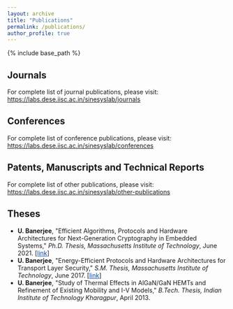 ```yaml
---
layout: archive
title: "Publications"
permalink: /publications/
author_profile: true
---
```


{% include base_path %}


Journals
---------------
For complete list of journal publications, please visit: <a href="https://labs.dese.iisc.ac.in/sinesyslab/journals" style="color:#0645AD;">https://labs.dese.iisc.ac.in/sinesyslab/journals</a>


Conferences
---------------
For complete list of conference publications, please visit: <a href="https://labs.dese.iisc.ac.in/sinesyslab/conferences" style="color:#0645AD;">https://labs.dese.iisc.ac.in/sinesyslab/conferences</a>


Patents, Manuscripts and Technical Reports
---------------
For complete list of other publications, please visit: <a href="https://labs.dese.iisc.ac.in/sinesyslab/other-publications" style="color:#0645AD;">https://labs.dese.iisc.ac.in/sinesyslab/other-publications</a>


Theses
---------------
* <b>U. Banerjee</b>, "Efficient Algorithms, Protocols and Hardware Architectures for Next-Generation Cryptography in Embedded Systems," <i>Ph.D. Thesis, Massachusetts Institute of Technology</i>, June 2021. [<a href="https://dspace.mit.edu/handle/1721.1/139330" style="color:#0645AD;">link</a>]
* <b>U. Banerjee</b>, "Energy-Efficient Protocols and Hardware Architectures for Transport Layer Security," <i>S.M. Thesis, Massachusetts Institute of Technology</i>, June 2017. [<a href="https://dspace.mit.edu/handle/1721.1/111861" style="color:#0645AD;">link</a>]
* <b>U. Banerjee</b>, "Study of Thermal Effects in AlGaN/GaN HEMTs and Refinement of Existing Mobility and I-V Models," <i>B.Tech. Thesis, Indian Institute of Technology Kharagpur</i>, April 2013.
